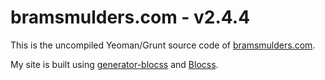 # bramsmulders.com - v2.4.4

This is the uncompiled Yeoman/Grunt source code of [bramsmulders.com](http://bramsmulders.com).

My site is built using [generator-blocss](https://github.com/Blocss/generator-blocss) and
[Blocss](http://blocss.github.io/blocss).